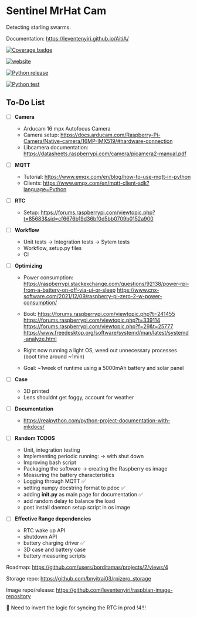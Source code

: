 # Sentinel MrHat Cam

Detecting starling swarms.

Documentation:  https://leventenyiri.github.io/AitiA/

[![Coverage badge](https://img.shields.io/badge/dynamic/json?color=brightgreen&label=coverage&query=%24.message&url=https%3A%2F%2Fraw.githubusercontent.com%2Fleventenyiri%2FAitiA%2Fpython-coverage-comment-action-data%2Fendpoint.json)](https://htmlpreview.github.io/?https://github.com/leventenyiri/AitiA/blob/python-coverage-comment-action-data/htmlcov/index.html)

[![website](https://github.com/leventenyiri/AitiA/actions/workflows/documentation-release.yml/badge.svg)](https://github.com/leventenyiri/AitiA/actions/workflows/documentation-release.yml)

[![Python release](https://github.com/leventenyiri/AitiA/actions/workflows/python-release.yml/badge.svg)](https://github.com/leventenyiri/AitiA/actions/workflows/python-release.yml)

[![Python test](https://github.com/leventenyiri/AitiA/actions/workflows/python-test.yml/badge.svg)](https://github.com/leventenyiri/AitiA/actions/workflows/python-test.yml)


## To-Do List

- [ ] **Camera**
  - Arducam 16 mpx Autofocus Camera
  - Camera setup: https://docs.arducam.com/Raspberry-Pi-Camera/Native-camera/16MP-IMX519/#hardware-connection
  - Libcamera documentation: https://datasheets.raspberrypi.com/camera/picamera2-manual.pdf
     
- [ ] **MQTT**
  - Tutorial: https://www.emqx.com/en/blog/how-to-use-mqtt-in-python
  - Clients: https://www.emqx.com/en/mqtt-client-sdk?language=Python

- [ ] **RTC**
  - Setup: https://forums.raspberrypi.com/viewtopic.php?t=85683&sid=cf6676b19d36bf0d5bb0709b0152a900

- [ ] **Workflow**
  - Unit tests -> Integration tests -> Sytem tests
  - Workflow, setup.py files
  - CI
    
- [ ] **Optimizing**
  - Power consumption: https://raspberrypi.stackexchange.com/questions/92138/power-rpi-from-a-battery-on-off-via-ui-or-sleep https://www.cnx-software.com/2021/12/09/raspberry-pi-zero-2-w-power-consumption/
  - Boot: https://forums.raspberrypi.com/viewtopic.php?t=241455 https://forums.raspberrypi.com/viewtopic.php?t=339114 https://forums.raspberrypi.com/viewtopic.php?f=29&t=25777 https://www.freedesktop.org/software/systemd/man/latest/systemd-analyze.html

  - Right now running a light OS, weed out unnecessary processes (boot time around ~1min)
  - Goal: ~1week of runtime using a 5000mAh battery and solar panel

- [ ] **Case**
  - 3D printed
  - Lens shouldnt get foggy, account for weather

- [ ] **Documentation**
  - https://realpython.com/python-project-documentation-with-mkdocs/

- [ ] **Random TODOS**
  - Unit, integration testing
  - Implementing periodic running: -> with shut down
  - Improving bash script
  - Packaging the software -> creating the Raspberry os image
  - Measuring the battery characteristics
  - Logging through MQTT ✅
  - setting numpy docstring format to pdoc ✅
  - adding __init.py__ as main page for documentation ✅
  - add random delay to balance the load
  - post install daemon setup script in os image
    
- [ ] **Effective Range dependencies**
  - RTC wake up API
  - shutdown API
  - battery charging driver ✅
  - 3D case and battery case
  - battery measuring scripts

Roadmap:
https://github.com/users/borditamas/projects/2/views/4

Storage repo:
https://github.com/bnyitrai03/rpizero_storage

Image repo/release:
https://github.com/leventenyiri/raspbian-image-repository

🚫 Need to invert the logic for syncing the RTC in prod !4!!!
